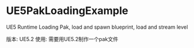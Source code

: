 # UE5PakLoadingExample
UE5 Runtime Loading Pak, load and spawn blueprint, load and stream level

版本: UE5.2
使用: 需要用UE5.2制作一个pak文件

